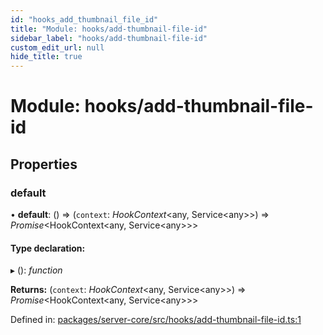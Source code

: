 ```yaml
---
id: "hooks_add_thumbnail_file_id"
title: "Module: hooks/add-thumbnail-file-id"
sidebar_label: "hooks/add-thumbnail-file-id"
custom_edit_url: null
hide_title: true
---
```


# Module: hooks/add-thumbnail-file-id

## Properties

### default

• **default**: () => (`context`: *HookContext*<any, Service<any\>\>) => *Promise*<HookContext<any, Service<any\>\>\>

#### Type declaration:

▸ (): *function*

**Returns:** (`context`: *HookContext*<any, Service<any\>\>) => *Promise*<HookContext<any, Service<any\>\>\>

Defined in: [packages/server-core/src/hooks/add-thumbnail-file-id.ts:1](https://github.com/xr3ngine/xr3ngine/blob/77d12cea0/packages/server-core/src/hooks/add-thumbnail-file-id.ts#L1)
